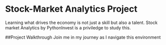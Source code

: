 # Stock-Market Analytics Project

Learning what drives the economy is not just a skill but also a talent.
Stock market Analytics by PythonInvest is a priviledge to study this.

##Project Walkthrough
Join me in my journey as I navigate this environment
